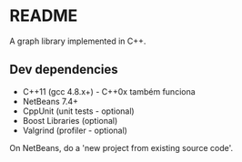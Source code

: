 # README

A graph library implemented in C++.

## Dev dependencies

* C++11 (gcc 4.8.x+) - C++0x também funciona
* NetBeans 7.4+
* CppUnit (unit tests - optional)
* Boost Libraries (optional)
* Valgrind (profiler - optional)

On NetBeans, do a 'new project from existing source code'.
